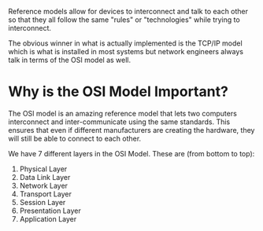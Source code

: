 Reference models allow for devices to interconnect and talk to each other so that they all follow the same "rules" or "technologies" while trying to interconnect.

The obvious winner in what is actually implemented is the TCP/IP model which is what is installed in most systems but network engineers always talk in terms of the OSI model as well.
# Why is the OSI Model Important?
The OSI model is an amazing reference model that lets two computers interconnect and inter-communicate using the same standards. This ensures that even if different manufacturers are creating the hardware, they will still be able to connect to each other.

We have 7 different layers in the OSI Model. These are (from bottom to top):
1. Physical Layer
2. Data Link Layer
3. Network Layer
4. Transport Layer
5. Session Layer
6. Presentation Layer
7. Application Layer



